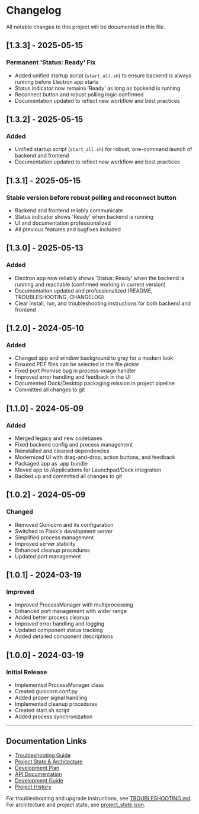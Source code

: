 # Changelog

All notable changes to this project will be documented in this file.

## [1.3.3] - 2025-05-15
### Permanent 'Status: Ready' Fix
- Added unified startup script (`start_all.sh`) to ensure backend is always running before Electron app starts
- Status indicator now remains 'Ready' as long as backend is running
- Reconnect button and robust polling logic confirmed
- Documentation updated to reflect new workflow and best practices

## [1.3.2] - 2025-05-15
### Added
- Unified startup script (`start_all.sh`) for robust, one-command launch of backend and frontend
- Documentation updated to reflect new workflow and best practices

## [1.3.1] - 2025-05-15
### Stable version before robust polling and reconnect button
- Backend and frontend reliably communicate
- Status indicator shows 'Ready' when backend is running
- UI and documentation professionalized
- All previous features and bugfixes included

## [1.3.0] - 2025-05-13
### Added
- Electron app now reliably shows 'Status: Ready' when the backend is running and reachable (confirmed working in current version)
- Documentation updated and professionalized (README, TROUBLESHOOTING, CHANGELOG)
- Clear install, run, and troubleshooting instructions for both backend and frontend

## [1.2.0] - 2024-05-10
### Added
- Changed app and window background to grey for a modern look
- Ensured PDF files can be selected in the file picker
- Fixed port Promise bug in process-image handler
- Improved error handling and feedback in the UI
- Documented Dock/Desktop packaging mission in project pipeline
- Committed all changes to git

## [1.1.0] - 2024-05-09
### Added
- Merged legacy and new codebases
- Fixed backend config and process management
- Reinstalled and cleaned dependencies
- Modernized UI with drag-and-drop, action buttons, and feedback
- Packaged app as .app bundle
- Moved app to /Applications for Launchpad/Dock integration
- Backed up and committed all changes to git

## [1.0.2] - 2024-05-09
### Changed
- Removed Gunicorn and its configuration
- Switched to Flask's development server
- Simplified process management
- Improved server stability
- Enhanced cleanup procedures
- Updated port management

## [1.0.1] - 2024-03-19
### Improved
- Improved ProcessManager with multiprocessing
- Enhanced port management with wider range
- Added better process cleanup
- Improved error handling and logging
- Updated component status tracking
- Added detailed component descriptions

## [1.0.0] - 2024-03-19
### Initial Release
- Implemented ProcessManager class
- Created gunicorn.conf.py
- Added proper signal handling
- Implemented cleanup procedures
- Created start.sh script
- Added process synchronization

---

## Documentation Links
- [Troubleshooting Guide](TROUBLESHOOTING.md)
- [Project State & Architecture](project_state.json)
- [Development Plan](docs/DEVELOPMENT_PLAN.md)
- [API Documentation](docs/api.md)
- [Development Guide](docs/development.md)
- [Project History](docs/project_history.md)

For troubleshooting and upgrade instructions, see [TROUBLESHOOTING.md](TROUBLESHOOTING.md).
For architecture and project state, see [project_state.json](project_state.json). 